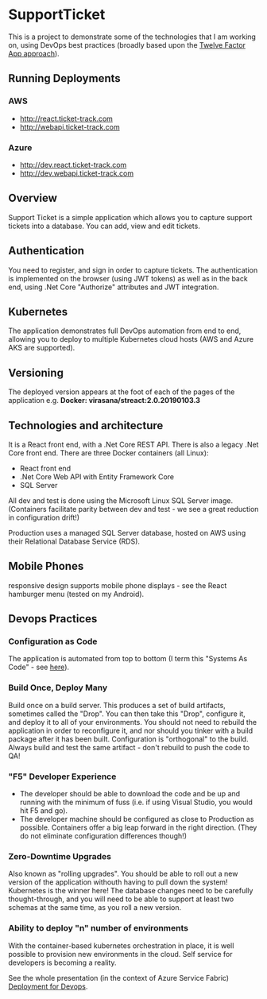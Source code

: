 SupportTicket
=============


This is a project to demonstrate some of the technologies that I am working on, using DevOps best practices (broadly based upon the [Twelve Factor App approach](https://12factor.net/)).  

## Running Deployments

### AWS
* http://react.ticket-track.com
* http://webapi.ticket-track.com

### Azure
* http://dev.react.ticket-track.com
* http://dev.webapi.ticket-track.com

## Overview
Support Ticket is a simple application which allows you to capture support tickets into a database. You can add, view and edit tickets. 

## Authentication
You need to register, and sign in order to capture tickets.  The authentication is implemented on the browser (using JWT tokens) as well as in the back end, using .Net Core "Authorize" attributes and JWT integration.

## Kubernetes
The application demonstrates full DevOps automation from end to end, allowing you to deploy to multiple Kubernetes cloud hosts (AWS and Azure AKS are supported).

## Versioning
The deployed version appears at the foot of each of the pages of the application e.g. **Docker: virasana/streact:2.0.20190103.3**

## Technologies and architecture
It is a React front end, with a .Net Core REST API. There is also a legacy .Net Core front end. 
There are three Docker containers (all Linux): 

* React front end
* .Net Core Web API with Entity Framework Core
* SQL Server

All dev and test is done using the Microsoft Linux SQL Server image.  (Containers facilitate parity between dev and test - we see a great reduction in configuration drift!)

Production uses a managed SQL Server database, hosted on AWS using their Relational Database Service (RDS).

## Mobile Phones
responsive design supports mobile phone displays - see the React hamburger menu (tested on my Android).  

## Devops Practices
### Configuration as Code
The application is automated from top to bottom (I term this "Systems As Code" - see [here](https://www.slideshare.net/virasana/clipboards/systems-as-code-a-model-for-devops-automation?rftp=success_toast)).  

### Build Once, Deploy Many
Build once on a build server.  This produces a set of build artifacts, sometimes called the "Drop".   You can then take this "Drop", configure it, and deploy it to all of your environments.  You should not need to rebuild the application in order to reconfigure it, and nor should you tinker with a build package after it has been built.  Configuration is "orthogonal" to the build.  Always build and test the same artifact - don't rebuild to push the code to QA!

### "F5" Developer Experience
* The developer should be able to download the code and be up and running with the minimum of fuss (i.e. if using Visual Studio, you would hit F5 and go).
* The developer machine should be configured as close to Production as possible.  Containers offer a big leap forward in the right direction.  (They do not eliminate configuration differences though!)

### Zero-Downtime Upgrades
Also known as "rolling upgrades".  You should be able to roll out a new version of the application withouth having to pull down the system!  Kubernetes is the winner here!  The database changes need to be carefully thought-through, and you will need to be able to support at least two schemas at the same time, as you roll a new version.

### Ability to deploy "n" number of environments 
With the container-based kubernetes orchestration in place, it is well possible to provision new environments in the cloud.  Self service for developers is becoming a reality.


See the whole presentation (in the context of Azure Service Fabric) [Deployment for Devops](https://www.slideshare.net/virasana/deployment-for-dev-ops-with-service-fabric-127250670).








